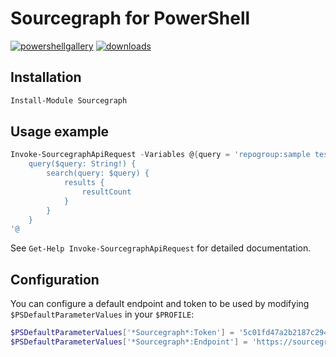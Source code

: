 
# Sourcegraph for PowerShell

[![powershellgallery](https://img.shields.io/powershellgallery/v/Sourcegraph.svg)](https://www.powershellgallery.com/packages/Sourcegraph)
[![downloads](https://img.shields.io/powershellgallery/dt/Sourcegraph.svg?label=downloads)](https://www.powershellgallery.com/packages/Sourcegraph)

## Installation

```powershell
Install-Module Sourcegraph
```

## Usage example

```powershell
Invoke-SourcegraphApiRequest -Variables @{query = 'repogroup:sample test'} -Query @'
    query($query: String!) {
        search(query: $query) {
            results {
                resultCount
            }
        }
    }
'@
```

See `Get-Help Invoke-SourcegraphApiRequest` for detailed documentation.

## Configuration

You can configure a default endpoint and token to be used by modifying `$PSDefaultParameterValues` in your `$PROFILE`:

```powershell
$PSDefaultParameterValues['*Sourcegraph*:Token'] = '5c01fd47a2b2187c2947f8a2eb76b358f3ed0e26'
$PSDefaultParameterValues['*Sourcegraph*:Endpoint'] = 'https://sourcegraph.example.com'
```
